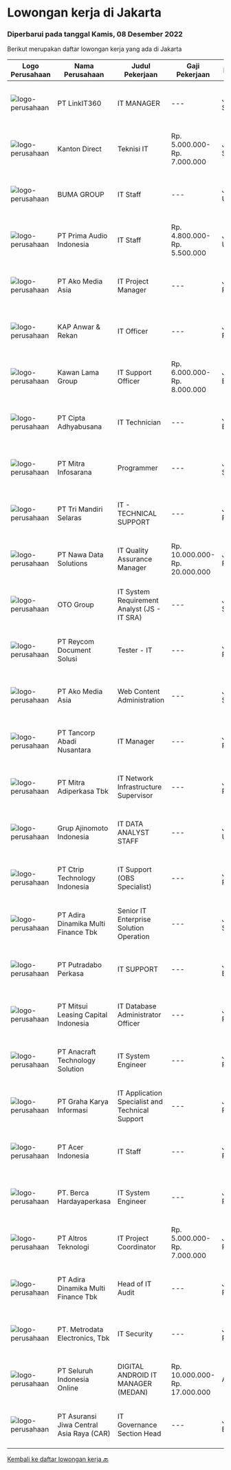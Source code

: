 
  # Lowongan kerja di Jakarta

  ### Diperbarui pada tanggal Kamis, 08 Desember 2022

  Berikut merupakan daftar lowongan kerja yang ada di Jakarta

  |Logo Perusahaan | Nama Perusahaan | Judul Pekerjaan | Gaji Pekerjaan | Lokasi | Deskripsi | Tanggal diunggah | Pranala |
  | -------------- | --------------- | --------------- | --------- | --------- | -------------- | ------- | ----------- |
  |![logo-perusahaan](https://image-service-cdn.seek.com.au/b794fcf0073dba5633b91fd67d71aef2718b4fff/ee4dce1061f3f616224767ad58cb2fc751b8d2dc)|PT LinkIT360|IT MANAGER|---|Jakarta Selatan|IT MANAGERJob Specification :  Excellent knowledge of technical management, information analysis and of computer hardware/software system Expertise in...|Rabu, 07 Desember 2022|https://www.jobstreet.co.id/id/job/it-manager-4135413?token=0~67d7dc3d-3646-4c99-ac15-914aa4c90269&sectionRank=1&jobId=jobstreet-id-job-4135413|
|![logo-perusahaan](https://image-service-cdn.seek.com.au/a0bab1351fdeb61bbdb4a51b0986d2a1afb5fc2f/ee4dce1061f3f616224767ad58cb2fc751b8d2dc)|Kanton Direct|Teknisi IT|Rp. 5.000.000-Rp. 7.000.000|Jakarta Selatan|Mampu membuat wesite dengan UI interaktif Bisa design grafis dengan tingkat ke ahlian mahir Pada awal akan bekerja dengan client secara umum. Saat...|Rabu, 07 Desember 2022|https://www.jobstreet.co.id/id/job/teknisi-it-4135907?token=0~67d7dc3d-3646-4c99-ac15-914aa4c90269&sectionRank=2&jobId=jobstreet-id-job-4135907|
|![logo-perusahaan](https://image-service-cdn.seek.com.au/735b371028c43d955cbae56441f54227eaf120f6/ee4dce1061f3f616224767ad58cb2fc751b8d2dc)|BUMA GROUP|IT Staff|---|Jakarta Utara|Job Description: Managed the procurement of warehouse goods and operational facilities Managed company assets Do stock opname of warehouse materials...|Selasa, 06 Desember 2022|https://www.jobstreet.co.id/id/job/it-staff-4133415?token=0~67d7dc3d-3646-4c99-ac15-914aa4c90269&sectionRank=3&jobId=jobstreet-id-job-4133415|
|![logo-perusahaan](https://image-service-cdn.seek.com.au/f74ce3b98e1ab10677170eadf5d495107e3b8d33/ee4dce1061f3f616224767ad58cb2fc751b8d2dc)|PT Prima Audio Indonesia|IT Staff|Rp. 4.800.000-Rp. 5.500.000|Jakarta Utara|Requirement : Diploma / Bachelor Degreein Information Technology, Computer Science or related field. Have Min. 1year experience as IT Support in...|Senin, 05 Desember 2022|https://www.jobstreet.co.id/id/job/it-staff-4130924?token=0~67d7dc3d-3646-4c99-ac15-914aa4c90269&sectionRank=4&jobId=jobstreet-id-job-4130924|
|![logo-perusahaan](https://image-service-cdn.seek.com.au/0022fc11f4becc787c1138f2cceb86cbec0beef2/ee4dce1061f3f616224767ad58cb2fc751b8d2dc)|PT Ako Media Asia|IT Project Manager|---|Jakarta Raya|Job Responsibilities: Coordinate internal resources and third parties/vendors for the flawless execution of projects Ensure that all projects are...|Rabu, 07 Desember 2022|https://www.jobstreet.co.id/id/job/it-project-manager-4115946?token=0~67d7dc3d-3646-4c99-ac15-914aa4c90269&sectionRank=5&jobId=jobstreet-id-job-4115946|
|![logo-perusahaan](https://image-service-cdn.seek.com.au/d95a5c3b603f50c62aa19fd0cb028e1803c50a03/ee4dce1061f3f616224767ad58cb2fc751b8d2dc)|KAP Anwar & Rekan|IT Officer|---|Jakarta Raya|Requirements: Had minimum Bachelor’s degree from any Information Technology related major Had experience minimum 2 years on related position will be...|Rabu, 07 Desember 2022|https://www.jobstreet.co.id/id/job/it-officer-4135451?token=0~67d7dc3d-3646-4c99-ac15-914aa4c90269&sectionRank=6&jobId=jobstreet-id-job-4135451|
|![logo-perusahaan](https://image-service-cdn.seek.com.au/ee1d0f017c4f127b82bbf20bc2059668dedc00ee/ee4dce1061f3f616224767ad58cb2fc751b8d2dc)|Kawan Lama Group|IT Support Officer|Rp. 6.000.000-Rp. 8.000.000|Jakarta Barat|1. Melakukan instalasi, konfigurasi dan pendataan hardware, operating system dan aplikasi.2. Melakukan troubleshooting hardware dan kebutuhan helpdesk...|Selasa, 06 Desember 2022|https://www.jobstreet.co.id/id/job/it-support-officer-4133273?token=0~67d7dc3d-3646-4c99-ac15-914aa4c90269&sectionRank=7&jobId=jobstreet-id-job-4133273|
|![logo-perusahaan](https://image-service-cdn.seek.com.au/93c9b7b83b7f34d719e414d36502d1f4541c3afe/ee4dce1061f3f616224767ad58cb2fc751b8d2dc)|PT Cipta Adhyabusana|IT Technician|---|Jakarta Barat|Job Descriptions: Installation &amp; configuration of a computer hardware, software system, networks Testing and performing system upgrades following...|Kamis, 08 Desember 2022|https://www.jobstreet.co.id/id/job/it-technician-4135980?token=0~67d7dc3d-3646-4c99-ac15-914aa4c90269&sectionRank=8&jobId=jobstreet-id-job-4135980|
|![logo-perusahaan](https://image-service-cdn.seek.com.au/d73a1db93a9af9af8ff896f63feab63b29fe6059/ee4dce1061f3f616224767ad58cb2fc751b8d2dc)|PT Mitra Infosarana|Programmer|---|Jakarta Selatan|Kualifikasi : Maximum umur 35 tahun Pendidikan minimal S1 Teknologi Informasi atau setara. Mempunyai pengalaman back end programmer minimal 3 - 5...|Rabu, 07 Desember 2022|https://www.jobstreet.co.id/id/job/programmer-4134481?token=0~67d7dc3d-3646-4c99-ac15-914aa4c90269&sectionRank=9&jobId=jobstreet-id-job-4134481|
|![logo-perusahaan](https://image-service-cdn.seek.com.au/a890ad193543bace3b18faa5345282a57bf80acd/ee4dce1061f3f616224767ad58cb2fc751b8d2dc)|PT Tri Mandiri Selaras|IT - TECHNICAL SUPPORT|---|Jakarta Pusat|IT - TECHNICAL SUPPORTKualifikasi: Pendidikan terakhir D3/ S1 Sistem Informatika Paham perakitan &amp; Troubleshoot hardware komputer maupun laptop...|Kamis, 08 Desember 2022|https://www.jobstreet.co.id/id/job/it-technical-support-4136068?token=0~67d7dc3d-3646-4c99-ac15-914aa4c90269&sectionRank=10&jobId=jobstreet-id-job-4136068|
|![logo-perusahaan](https://image-service-cdn.seek.com.au/5d40285548e68c2c7cbc039925f7dc4ed840ce22/ee4dce1061f3f616224767ad58cb2fc751b8d2dc)|PT Nawa Data Solutions|IT Quality Assurance Manager|Rp. 10.000.000-Rp. 20.000.000|Jakarta Pusat|PERHATIAN PARA TESTER APLIKASI DI JAKARTA, TANGERANG DAN SEKITARNYA!Anda menyukai keteraturan, kerapihan, dan detail dalam pekerjaan? Anda Kritis dan...|Rabu, 07 Desember 2022|https://www.jobstreet.co.id/id/job/it-quality-assurance-manager-4134465?token=0~67d7dc3d-3646-4c99-ac15-914aa4c90269&sectionRank=11&jobId=jobstreet-id-job-4134465|
|![logo-perusahaan](https://image-service-cdn.seek.com.au/77d81cdb1c2b0e49b3e327366ca0068db04c4af1/ee4dce1061f3f616224767ad58cb2fc751b8d2dc)|OTO Group|IT System Requirement Analyst (JS - IT SRA)|---|Jakarta Selatan|Lingkup Kerja: Melakukan analisa terhadap kebutuhan perusahaan atau user dan membuat design sistem yang relevan terhadap kebutuhan tersebut....|Kamis, 08 Desember 2022|https://www.jobstreet.co.id/id/job/it-system-requirement-analyst-js-it-sra-4136106?token=0~67d7dc3d-3646-4c99-ac15-914aa4c90269&sectionRank=12&jobId=jobstreet-id-job-4136106|
|![logo-perusahaan](https://image-service-cdn.seek.com.au/7449eb504570c85ac74f6d9ae3574a704ef139ed/ee4dce1061f3f616224767ad58cb2fc751b8d2dc)|PT Reycom Document Solusi|Tester - IT|---|Jakarta Pusat|Requirement: Candidate must possess at least a Diploma in Computer Science/Information Technology or equivalent. Have a good knowledge of Java,...|Kamis, 08 Desember 2022|https://www.jobstreet.co.id/id/job/tester-it-4136100?token=0~67d7dc3d-3646-4c99-ac15-914aa4c90269&sectionRank=13&jobId=jobstreet-id-job-4136100|
|![logo-perusahaan](https://image-service-cdn.seek.com.au/0022fc11f4becc787c1138f2cceb86cbec0beef2/ee4dce1061f3f616224767ad58cb2fc751b8d2dc)|PT Ako Media Asia|Web Content Administration|---|Jakarta Selatan|Job Description: Input content website/application Maintain website runs smoothly Ensure all the orders from the web have been processed properly...|Rabu, 07 Desember 2022|https://www.jobstreet.co.id/id/job/web-content-administration-4134597?token=0~67d7dc3d-3646-4c99-ac15-914aa4c90269&sectionRank=14&jobId=jobstreet-id-job-4134597|
|![logo-perusahaan](https://image-service-cdn.seek.com.au/0652efd055f36d8e60bf80af55e8fc4a60ec4d88/ee4dce1061f3f616224767ad58cb2fc751b8d2dc)|PT Tancorp Abadi Nusantara|IT Manager|---|Jakarta Raya|Deskripsi Pekerjaan : Supervisi seluruh kegiatan departemen IT dan sistem komputerisasi Mendesain, mengembangkan, dan mengimplementasi sistem dan...|Senin, 05 Desember 2022|https://www.jobstreet.co.id/id/job/it-manager-4131729?token=0~67d7dc3d-3646-4c99-ac15-914aa4c90269&sectionRank=15&jobId=jobstreet-id-job-4131729|
|![logo-perusahaan](https://image-service-cdn.seek.com.au/8393c7aadcbc6b4b04229d009809eef3fb82e791/ee4dce1061f3f616224767ad58cb2fc751b8d2dc)|PT Mitra Adiperkasa Tbk|IT Network Infrastructure Supervisor|---|Jakarta Raya|Job Summary:Develop improvement, maintenance and problem solving in network infrastructure to support business units and management. Roles &amp;...|Rabu, 07 Desember 2022|https://www.jobstreet.co.id/id/job/it-network-infrastructure-supervisor-4135811?token=0~67d7dc3d-3646-4c99-ac15-914aa4c90269&sectionRank=16&jobId=jobstreet-id-job-4135811|
|![logo-perusahaan](https://image-service-cdn.seek.com.au/6422c46b45a851064ed76e1b49125588f8526ef9/ee4dce1061f3f616224767ad58cb2fc751b8d2dc)|Grup Ajinomoto Indonesia|IT DATA ANALYST STAFF|---|Jakarta Utara|JOB REQUIREMENTS : Must possess Bachelor Degree(S1), in major Information Technology or Statistic Must having experience as Data Analyst minimum 3...|Rabu, 07 Desember 2022|https://www.jobstreet.co.id/id/job/it-data-analyst-staff-4134907?token=0~67d7dc3d-3646-4c99-ac15-914aa4c90269&sectionRank=17&jobId=jobstreet-id-job-4134907|
|![logo-perusahaan](https://image-service-cdn.seek.com.au/89b90589536d0204a831961ae03cf6a89a355a34/ee4dce1061f3f616224767ad58cb2fc751b8d2dc)|PT Ctrip Technology Indonesia|IT Support (OBS Specialist)|---|Jakarta Pusat|Responsibilities: Setting OBS System for livestreaming Installing and configuring computer hardware, software, systems, networks, printers, scanners...|Senin, 05 Desember 2022|https://www.jobstreet.co.id/id/job/it-support-obs-specialist-4131074?token=0~67d7dc3d-3646-4c99-ac15-914aa4c90269&sectionRank=18&jobId=jobstreet-id-job-4131074|
|![logo-perusahaan](https://image-service-cdn.seek.com.au/bbcabfd21962410ebbe6ab6694221821c4cad314/ee4dce1061f3f616224767ad58cb2fc751b8d2dc)|PT Adira Dinamika Multi Finance Tbk|Senior IT Enterprise Solution Operation|---|Jakarta Selatan|Job Description : Perform case issue analysis in accordance with business processes and applications Perform system control and monitoring,...|Selasa, 06 Desember 2022|https://www.jobstreet.co.id/id/job/senior-it-enterprise-solution-operation-4114099?token=0~67d7dc3d-3646-4c99-ac15-914aa4c90269&sectionRank=19&jobId=jobstreet-id-job-4114099|
|![logo-perusahaan](https://image-service-cdn.seek.com.au/19ec5851e95e0a30f657e3ea944003c8caf95438/ee4dce1061f3f616224767ad58cb2fc751b8d2dc)|PT Putradabo Perkasa|IT SUPPORT|---|Jakarta Barat|Keuntungan•	Jenjang Karir•	Gaji &amp; Tunjangan Kompetitif•	Pengembangan Karyawan, Training•	BPJS-Tk, Uang Makan, Uang Transport, Uang Overtime/Luar...|Senin, 05 Desember 2022|https://www.jobstreet.co.id/id/job/it-support-4130654?token=0~67d7dc3d-3646-4c99-ac15-914aa4c90269&sectionRank=20&jobId=jobstreet-id-job-4130654|
|![logo-perusahaan](https://image-service-cdn.seek.com.au/1d42ec675881b8ab3a09c7f0f2d5b1bdcb94b986/ee4dce1061f3f616224767ad58cb2fc751b8d2dc)|PT Mitsui Leasing Capital Indonesia|IT Database Administrator Officer|---|Jakarta Pusat|Requirements: Maximum 30 years old Candidate must possess at least Bachelor's Degree in Computer Science Have at least 2 years experience as IT...|Rabu, 07 Desember 2022|https://www.jobstreet.co.id/id/job/it-database-administrator-officer-4123540?token=0~67d7dc3d-3646-4c99-ac15-914aa4c90269&sectionRank=21&jobId=jobstreet-id-job-4123540|
|![logo-perusahaan](https://image-service-cdn.seek.com.au/0f355aba5de87d57192c1da428bd182b0b3b004c/ee4dce1061f3f616224767ad58cb2fc751b8d2dc)|PT Anacraft Technology Solution|IT System Engineer|---|Jakarta Raya|Qualification: LINUX shell/console. English READING. Knowledge of networking, server, virtualization, and storage would be advantage. Experience or...|Rabu, 07 Desember 2022|https://www.jobstreet.co.id/id/job/it-system-engineer-4135941?token=0~67d7dc3d-3646-4c99-ac15-914aa4c90269&sectionRank=22&jobId=jobstreet-id-job-4135941|
|![logo-perusahaan](https://image-service-cdn.seek.com.au/c318dd0b699c6160d2411e7473745c289633be44/ee4dce1061f3f616224767ad58cb2fc751b8d2dc)|PT Graha Karya Informasi|IT Application Specialist and Technical Support|---|Jakarta Raya|1. Minimum 3-5 years as Application Support in Banking/Fintech Industries2. Have experience/knowledge in internet banking project (corporate internet...|Rabu, 07 Desember 2022|https://www.jobstreet.co.id/id/job/it-application-specialist-and-technical-support-4115338?token=0~67d7dc3d-3646-4c99-ac15-914aa4c90269&sectionRank=23&jobId=jobstreet-id-job-4115338|
|![logo-perusahaan](https://image-service-cdn.seek.com.au/fc0efd797564b7a68a740396b2794112edd7a7b5/ee4dce1061f3f616224767ad58cb2fc751b8d2dc)|PT Acer Indonesia|IT Staff|---|Jakarta Pusat|Monitoring Network &amp; Infrastructure device Supporting and troubleshooting employee’s hardware or software Maintain IT Asset &amp; Administration...|Senin, 05 Desember 2022|https://www.jobstreet.co.id/id/job/it-staff-4131730?token=0~67d7dc3d-3646-4c99-ac15-914aa4c90269&sectionRank=24&jobId=jobstreet-id-job-4131730|
|![logo-perusahaan](https://image-service-cdn.seek.com.au/6a76252207cfed561e664c874d4631f4aefd8409/ee4dce1061f3f616224767ad58cb2fc751b8d2dc)|PT. Berca Hardayaperkasa|IT System Engineer|---|Jakarta Pusat|Monitoring and managing all installed systems and infrastructure include PC and notebook Handle windows server 2008 Handle server email, LAN, Wireless...|Rabu, 07 Desember 2022|https://www.jobstreet.co.id/id/job/it-system-engineer-4123587?token=0~67d7dc3d-3646-4c99-ac15-914aa4c90269&sectionRank=25&jobId=jobstreet-id-job-4123587|
|![logo-perusahaan](https://image-service-cdn.seek.com.au/48c9a82f667eafe1a6ba15a596857cce6bee9c00/ee4dce1061f3f616224767ad58cb2fc751b8d2dc)|PT Altros Teknologi|IT Project Coordinator|Rp. 5.000.000-Rp. 7.000.000|Jakarta Raya|IT Project CoordinatorRequirements:·      Candidate must possess at least a Diploma, Bachelor’s Degree, or equivalent.·      At least have knowledge...|Rabu, 07 Desember 2022|https://www.jobstreet.co.id/id/job/it-project-coordinator-4134885?token=0~67d7dc3d-3646-4c99-ac15-914aa4c90269&sectionRank=26&jobId=jobstreet-id-job-4134885|
|![logo-perusahaan](https://image-service-cdn.seek.com.au/bbcabfd21962410ebbe6ab6694221821c4cad314/ee4dce1061f3f616224767ad58cb2fc751b8d2dc)|PT Adira Dinamika Multi Finance Tbk|Head of IT Audit|---|Jakarta Raya|Responsibilities: Coordinate the implementation of the inspection of all operational activities of the company in the Head Office. Coordinate work...|Rabu, 07 Desember 2022|https://www.jobstreet.co.id/id/job/head-of-it-audit-4116446?token=0~67d7dc3d-3646-4c99-ac15-914aa4c90269&sectionRank=27&jobId=jobstreet-id-job-4116446|
|![logo-perusahaan](https://image-service-cdn.seek.com.au/0d75518309b56a3cff39daa569b0ba02cc7a22f2/ee4dce1061f3f616224767ad58cb2fc751b8d2dc)|PT. Metrodata Electronics, Tbk|IT Security|---|Jakarta Raya|Sebagai dukungan layanan Level 1 untuk aktivitas IT Security Monitoring dan analisa masalah terkait Sekuritas dan Vurnerability pada environtment...|Rabu, 07 Desember 2022|https://www.jobstreet.co.id/id/job/it-security-4116101?token=0~67d7dc3d-3646-4c99-ac15-914aa4c90269&sectionRank=28&jobId=jobstreet-id-job-4116101|
|![logo-perusahaan](https://image-service-cdn.seek.com.au/c768f0670f8f8212da7de609b6af9d0b2e5134cc/ee4dce1061f3f616224767ad58cb2fc751b8d2dc)|PT Seluruh Indonesia Online|DIGITAL ANDROID IT MANAGER (MEDAN)|Rp. 10.000.000-Rp. 17.000.000|Aceh|Memiliki pengalaman leadership sebagai Manager sebelumnya.Extensive Management ANDROID developer neededBack End Engineer1. Memiliki pengalaman dalam...|Rabu, 07 Desember 2022|https://www.jobstreet.co.id/id/job/digital-android-it-manager-medan-4115396?token=0~67d7dc3d-3646-4c99-ac15-914aa4c90269&sectionRank=29&jobId=jobstreet-id-job-4115396|
|![logo-perusahaan](https://image-service-cdn.seek.com.au/881097bd6844c586bbad032ecfe4fe7d6b8c5710/ee4dce1061f3f616224767ad58cb2fc751b8d2dc)|PT Asuransi Jiwa Central Asia Raya (CAR)|IT Governance Section Head|---|Jakarta Barat|Requirements : Graduate or undergraduate degree in Computer Science or related discipline. Have at least 3 years of experience in the appropriate...|Rabu, 07 Desember 2022|https://www.jobstreet.co.id/id/job/it-governance-section-head-4122368?token=0~67d7dc3d-3646-4c99-ac15-914aa4c90269&sectionRank=30&jobId=jobstreet-id-job-4122368|


  [Kembali ke daftar lowongan kerja 🔙](../README.md#daftar-lowongan-kerja)
  